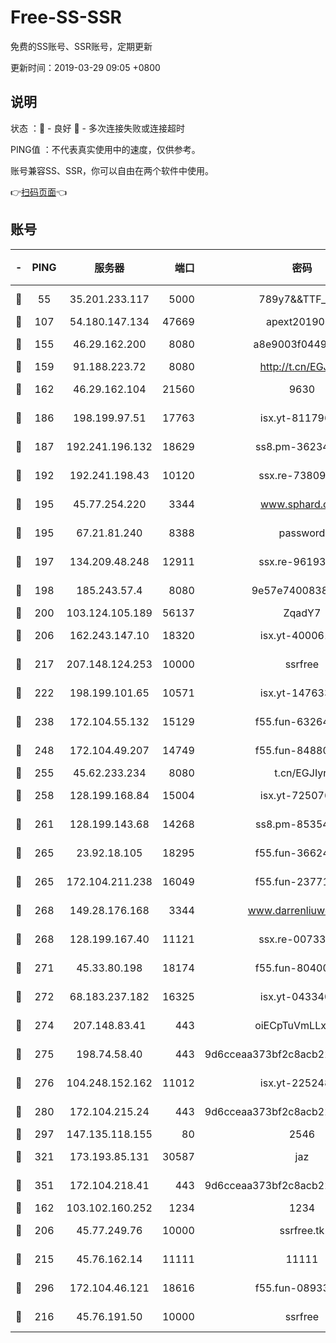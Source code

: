 # Free-SS-SSR

免费的SS账号、SSR账号，定期更新

更新时间：2019-03-29 09:05 +0800

## 说明

状态     ：🙂 - 良好 🙁 - 多次连接失败或连接超时

PING值   ：不代表真实使用中的速度，仅供参考。

账号兼容SS、SSR，你可以自由在两个软件中使用。

👉[扫码页面](https://liesauer.github.io/Free-SS-SSR/)👈

## 账号

|-|PING|服务器|端口|密码|加密方式|区域|
|:----:|:----:|:-----:|-----:|:----:|:----:|:----:|
|🙂|55|35.201.233.117|5000|789y7&&TTF_+><|aes-256-cfb|US|
|🙂|107|54.180.147.134|47669|apext2019001|chacha20|KR|
|🙂|155|46.29.162.200|8080|a8e9003f0449cea5|chacha20-ietf|RU|
|🙂|159|91.188.223.72|8080|http://t.cn/EGJIyrl|rc4-md5|RU|
|🙂|162|46.29.162.104|21560|9630|aes-128-ctr|RU|
|🙂|186|198.199.97.51|17763|isx.yt-81179662|aes-256-cfb|US|
|🙂|187|192.241.196.132|18629|ss8.pm-36234428|aes-256-cfb|US|
|🙂|192|192.241.198.43|10120|ssx.re-73809534|aes-256-cfb|US|
|🙂|195|45.77.254.220|3344|www.sphard.com|aes-256-cfb|SG|
|🙂|195|67.21.81.240|8388|password|aes-256-cfb|US|
|🙂|197|134.209.48.248|12911|ssx.re-96193114|aes-256-cfb|US|
|🙂|198|185.243.57.4|8080|9e57e7400838a01e|chacha20-ietf|US|
|🙂|200|103.124.105.189|56137|ZqadY7|chacha20|US|
|🙂|206|162.243.147.10|18320|isx.yt-40006100|aes-256-cfb|US|
|🙂|217|207.148.124.253|10000|ssrfree|aes-256-cfb|SG|
|🙂|222|198.199.101.65|10571|isx.yt-14763389|aes-256-cfb|US|
|🙂|238|172.104.55.132|15129|f55.fun-63264424|aes-256-cfb|SG|
|🙂|248|172.104.49.207|14749|f55.fun-84880621|aes-256-cfb|SG|
|🙂|255|45.62.233.234|8080|t.cn/EGJIyrl|rc4-md5|CA|
|🙂|258|128.199.168.84|15004|isx.yt-72507623|aes-256-cfb|SG|
|🙂|261|128.199.143.68|14268|ss8.pm-85354499|aes-256-cfb|SG|
|🙂|265|23.92.18.105|18295|f55.fun-36624119|aes-256-cfb|US|
|🙂|265|172.104.211.238|16049|f55.fun-23771656|aes-256-cfb|US|
|🙂|268|149.28.176.168|3344|www.darrenliuwei.com|aes-256-cfb|AU|
|🙂|268|128.199.167.40|11121|ssx.re-00733888|aes-256-cfb|SG|
|🙂|271|45.33.80.198|18174|f55.fun-80400904|aes-256-cfb|US|
|🙂|272|68.183.237.182|16325|isx.yt-04334006|aes-256-cfb|SG|
|🙂|274|207.148.83.41|443|oiECpTuVmLLxk4Ts|aes-256-cfb|AU|
|🙂|275|198.74.58.40|443|9d6cceaa373bf2c8acb22e60b6a58be6|aes-256-cfb|US|
|🙂|276|104.248.152.162|11012|isx.yt-22524807|aes-256-cfb|SG|
|🙂|280|172.104.215.24|443|9d6cceaa373bf2c8acb22e60b6a58be6|aes-256-cfb|US|
|🙂|297|147.135.118.155|80|2546|chacha20|US|
|🙂|321|173.193.85.131|30587|jaz|aes-256-cfb|US|
|🙂|351|172.104.218.41|443|9d6cceaa373bf2c8acb22e60b6a58be6|aes-256-cfb|US|
|🙂|162|103.102.160.252|1234|1234|rc4-md5|JP|
|🙂|206|45.77.249.76|10000|ssrfree.tk|aes-256-cfb|SG|
|🙂|215|45.76.162.14|11111|11111|aes-256-cfb|SG|
|🙂|296|172.104.46.121|18616|f55.fun-08933547|aes-256-cfb|SG|
|🙁|216|45.76.191.50|10000|ssrfree|aes-256-cfb|SG|
